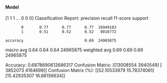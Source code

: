 #### Model
[1 1 1 ... 0 0 0]
Classification Report:
              precision    recall  f1-score   support

           0       0.77      0.77      0.77  16949103
           1       0.51      0.52      0.52   8016772

    accuracy                           0.69  24965875
   macro avg       0.64      0.64      0.64  24965875
weighted avg       0.69      0.69      0.69  24965875

Accuracy: 0.6878690612686317
Confusion Matrix:
[[13008554  3940549]
 [ 3852073  4164699]]
Confusion Matrix (%):
[[52.10533979 15.78374081]
 [15.42935307 16.68156634]]
